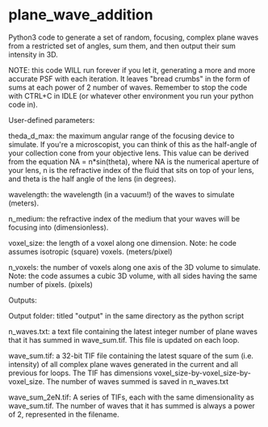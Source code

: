 # plane_wave_addition
Python3 code to generate a set of random, focusing, complex plane waves from a restricted set of angles, sum them, and then output their sum intensity in 3D.

NOTE: this code WILL run forever if you let it, generating a more and more accurate PSF with each iteration. It leaves "bread crumbs" in the form of 
sums at each power of 2 number of waves. Remember to stop the code with CTRL+C in IDLE (or whatever other environment you run your python code in).

User-defined parameters:

theda_d_max: the maximum angular range of the focusing device to simulate. If you're a microscopist, you can think of this as the half-angle of your 
collection cone from your objective lens. This value can be derived from the equation NA = n*sin(theta), where NA is the numerical aperture of your
lens, n is the refractive index of the fluid that sits on top of your lens, and theta is the half angle of the lens (in degrees).

wavelength: the wavelength (in a vacuum!) of the waves to simulate (meters). 

n_medium: the refractive index of the medium that your waves will be focusing into (dimensionless).

voxel_size: the length of a voxel along one dimension. Note: he code assumes isotropic (square) voxels. (meters/pixel)

n_voxels: the number of voxels along one axis of the 3D volume to simulate. Note: the code assumes a cubic 3D volume, with all sides having the same number
of pixels. (pixels)

Outputs:

Output folder: titled "output" in the same directory as the python script

n_waves.txt: a text file containing the latest integer number of plane waves that it has summed in wave_sum.tif. This file is updated on each loop.

wave_sum.tif: a 32-bit TIF file containing the latest square of the sum (i.e. intensity) of all complex plane waves generated in the current and all previous
for loops. The TIF has dimensions voxel_size-by-voxel_size-by-voxel_size. The number of waves summed is saved in n_waves.txt

wave_sum_2eN.tif: A series of TIFs, each with the same dimensionality as wave_sum.tif. The number of waves that it has summed is always a power of 2, represented
in the filename.

